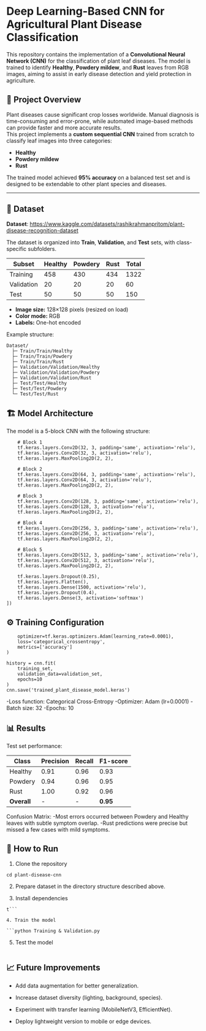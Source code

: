 # Deep Learning-Based CNN for Agricultural Plant Disease Classification

This repository contains the implementation of a **Convolutional Neural Network (CNN)** for the classification of plant leaf diseases. The model is trained to identify **Healthy**, **Powdery mildew**, and **Rust** leaves from RGB images, aiming to assist in early disease detection and yield protection in agriculture.

## 📜 Project Overview

Plant diseases cause significant crop losses worldwide. Manual diagnosis is time-consuming and error-prone, while automated image-based methods can provide faster and more accurate results.  
This project implements a **custom sequential CNN** trained from scratch to classify leaf images into three categories:

- **Healthy**
- **Powdery mildew**
- **Rust**

The trained model achieved **95% accuracy** on a balanced test set and is designed to be extendable to other plant species and diseases.

---

## 📂 Dataset

**Dataset**: https://www.kaggle.com/datasets/rashikrahmanpritom/plant-disease-recognition-dataset 

The dataset is organized into **Train**, **Validation**, and **Test** sets, with class-specific subfolders.

| Subset     | Healthy | Powdery | Rust | Total |
|------------|---------|---------|------|-------|
| Training   | 458     | 430     | 434  | 1322  |
| Validation | 20      | 20      | 20   | 60    |
| Test       | 50      | 50      | 50   | 150   |

- **Image size:** 128×128 pixels (resized on load)  
- **Color mode:** RGB  
- **Labels:** One-hot encoded  

Example structure:
```plaintext
Dataset/
  ├─ Train/Train/Healthy
  ├─ Train/Train/Powdery
  ├─ Train/Train/Rust
  ├─ Validation/Validation/Healthy
  ├─ Validation/Validation/Powdery
  ├─ Validation/Validation/Rust
  ├─ Test/Test/Healthy
  ├─ Test/Test/Powdery
  └─ Test/Test/Rust
  ```

## 🏗 Model Architecture
The model is a 5-block CNN with the following structure:

```cnn = tf.keras.models.Sequential([
    # Block 1
    tf.keras.layers.Conv2D(32, 3, padding='same', activation='relu'),
    tf.keras.layers.Conv2D(32, 3, activation='relu'),
    tf.keras.layers.MaxPooling2D(2, 2),

    # Block 2
    tf.keras.layers.Conv2D(64, 3, padding='same', activation='relu'),
    tf.keras.layers.Conv2D(64, 3, activation='relu'),
    tf.keras.layers.MaxPooling2D(2, 2),

    # Block 3
    tf.keras.layers.Conv2D(128, 3, padding='same', activation='relu'),
    tf.keras.layers.Conv2D(128, 3, activation='relu'),
    tf.keras.layers.MaxPooling2D(2, 2),

    # Block 4
    tf.keras.layers.Conv2D(256, 3, padding='same', activation='relu'),
    tf.keras.layers.Conv2D(256, 3, activation='relu'),
    tf.keras.layers.MaxPooling2D(2, 2),

    # Block 5
    tf.keras.layers.Conv2D(512, 3, padding='same', activation='relu'),
    tf.keras.layers.Conv2D(512, 3, activation='relu'),
    tf.keras.layers.MaxPooling2D(2, 2),

    tf.keras.layers.Dropout(0.25),
    tf.keras.layers.Flatten(),
    tf.keras.layers.Dense(1500, activation='relu'),
    tf.keras.layers.Dropout(0.4),
    tf.keras.layers.Dense(3, activation='softmax')
])
```

## ⚙️ Training Configuration

```cnn.compile(
    optimizer=tf.keras.optimizers.Adam(learning_rate=0.0001),
    loss='categorical_crossentropy',
    metrics=['accuracy']
)

history = cnn.fit(
    training_set,
    validation_data=validation_set,
    epochs=10
)
cnn.save('trained_plant_disease_model.keras')
```

-Loss function: Categorical Cross-Entropy
-Optimizer: Adam (lr=0.0001)
-Batch size: 32
-Epochs: 10

## 📊 Results
Test set performance:

| Class       | Precision | Recall | F1-score |
| ----------- | --------- | ------ | -------- |
| Healthy     | 0.91      | 0.96   | 0.93     |
| Powdery     | 0.94      | 0.96   | 0.95     |
| Rust        | 1.00      | 0.92   | 0.96     |
| **Overall** | -         | -      | **0.95** |

Confusion Matrix:
-Most errors occurred between Powdery and Healthy leaves with subtle symptom overlap.
-Rust predictions were precise but missed a few cases with mild symptoms.

## 🚀 How to Run

1. Clone the repository

```git clone https://github.com/yourusername/plant-disease-cnn.git
cd plant-disease-cnn
```

2. Prepare dataset in the directory structure described above.

3. Install dependencies

```pip install -r requirements.tx
t```

4. Train the model

```python Training & Validation.py
```

5. Test the model

```python Testing.py
```
## 📈 Future Improvements

- Add data augmentation for better generalization.

- Increase dataset diversity (lighting, background, species).

- Experiment with transfer learning (MobileNetV3, EfficientNet).

- Deploy lightweight version to mobile or edge devices.





